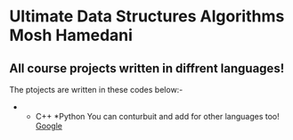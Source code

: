 # Ultimate Data Structures Algorithms Mosh Hamedani
## All course projects written in diffrent languages!
The ptojects are written in these codes below:-
- * C++
*Python
You can conturbuit and add for other languages too!
[Google](#google.com)
